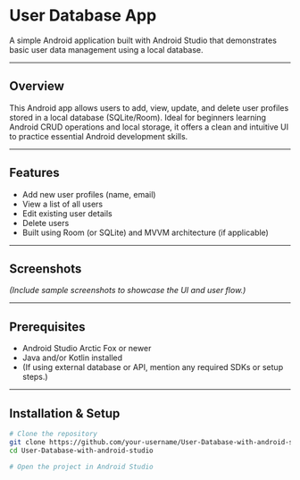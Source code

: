 # User Database App

A simple Android application built with Android Studio that demonstrates basic user data management using a local database.

---

##  Overview  
This Android app allows users to add, view, update, and delete user profiles stored in a local database (SQLite/Room). Ideal for beginners learning Android CRUD operations and local storage, it offers a clean and intuitive UI to practice essential Android development skills.

---

##  Features  
- Add new user profiles (name, email)
- View a list of all users  
- Edit existing user details  
- Delete users  
- Built using Room (or SQLite) and MVVM architecture (if applicable)

---

##  Screenshots  
*(Include sample screenshots to showcase the UI and user flow.)*

---

##  Prerequisites  
- Android Studio Arctic Fox or newer  
- Java and/or Kotlin installed  
- (If using external database or API, mention any required SDKs or setup steps.)

---

##  Installation & Setup  
```bash
# Clone the repository
git clone https://github.com/your-username/User-Database-with-android-studio.git
cd User-Database-with-android-studio

# Open the project in Android Studio
